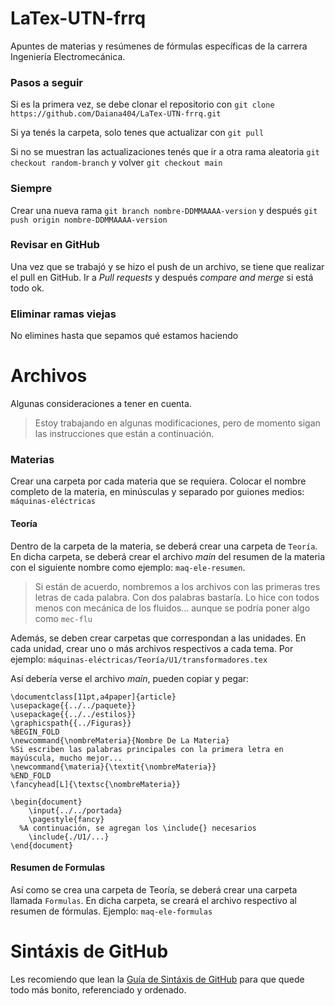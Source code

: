 # LaTex-UTN-frrq
Apuntes de materias y resúmenes de fórmulas específicas de la carrera Ingeniería Electromecánica.
### Pasos a seguir

Si es la primera vez, se debe clonar el repositorio con `git clone https://github.com/Daiana404/LaTex-UTN-frrq.git`


Si ya tenés la carpeta, solo tenes que actualizar con `git pull`


Si no se muestran las actualizaciones tenés que ir a otra rama aleatoria `git checkout random-branch` y volver `git checkout main`


### Siempre
Crear una nueva rama `git branch nombre-DDMMAAAA-version` y después `git push origin nombre-DDMMAAAA-version`

### Revisar en GitHub
Una vez que se trabajó y se hizo el push de un archivo, se tiene que realizar el pull en GitHub. Ir a *Pull requests* y después *compare and merge* si está todo ok.

### Eliminar ramas viejas
No elimines hasta que sepamos qué estamos haciendo

# Archivos
Algunas consideraciones a tener en cuenta.

> Estoy trabajando en algunas modificaciones, pero de momento sigan las instrucciones que están a continuación.

### Materias
Crear una carpeta por cada materia que se requiera. Colocar el nombre completo de la materia, en minúsculas y separado por guiones medios: `máquinas-eléctricas`

#### Teoría

Dentro de la carpeta de la materia, se deberá crear una carpeta de `Teoría`. En dicha carpeta, se deberá crear el archivo *main* del resumen de la materia con el siguiente nombre como ejemplo: `maq-ele-resumen`.
> Si están de acuerdo, nombremos a los archivos con las primeras tres letras de cada palabra. Con dos palabras bastaría. Lo hice con todos menos con mecánica de los fluidos... aunque se podría poner algo como `mec-flu`

Además, se deben crear carpetas que correspondan a las unidades. En cada unidad, crear uno o más archivos respectivos a cada tema. Por ejemplo:
`máquinas-eléctricas/Teoría/U1/transformadores.tex`

Así debería verse el archivo *main*, pueden copiar y pegar: 

```
\documentclass[11pt,a4paper]{article}
\usepackage{{../../paquete}}
\usepackage{{../../estilos}}
\graphicspath{{../Figuras}}
%BEGIN_FOLD
\newcommand{\nombreMateria}{Nombre De La Materia}
%Si escriben las palabras principales con la primera letra en mayúscula, mucho mejor...
\newcommand{\materia}{\textit{\nombreMateria}}
%END_FOLD
\fancyhead[L]{\textsc{\nombreMateria}}

\begin{document}
	\input{../../portada}
	\pagestyle{fancy}
  %A continuación, se agregan los \include{} necesarios
	\include{./U1/...}
\end{document}
```

#### Resumen de Formulas

Así como se crea una carpeta de Teoría, se deberá crear una carpeta llamada `Formulas`. En dicha carpeta, se creará el archivo respectivo al resumen de fórmulas. Ejemplo: `maq-ele-formulas`


# Sintáxis de GitHub
Les recomiendo que lean la [Guía de Sintáxis de GitHub](https://docs.github.com/es/get-started/writing-on-github/getting-started-with-writing-and-formatting-on-github/basic-writing-and-formatting-syntax) para que quede todo más bonito, referenciado y ordenado.
